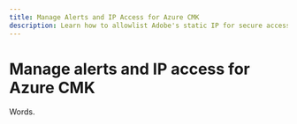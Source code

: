 ```yaml
---
title: Manage Alerts and IP Access for Azure CMK
description: Learn how to allowlist Adobe's static IP for secure access to your Azure Key Vault and understand how platform alerts help you monitor and resolve Customer Managed Key access issues.
---
```

# Manage alerts and IP access for Azure CMK

Words.

